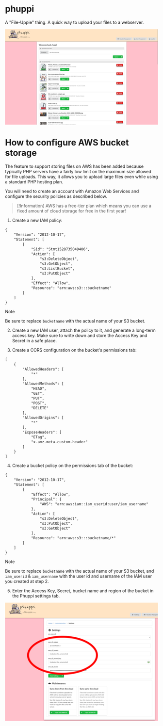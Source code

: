 # phuppi

A "File-Uppie" thing. A quick way to upload your files to a webserver.

![Preview of Phuppi file uploader](/assets/screenshots/preview.png)

# How to configure AWS bucket storage

The feature to support storing files on AWS has been added because typically PHP servers have a fairly low limit on the maximum size allowed for file uploads. This way, it allows you to upload large files even while using a standard PHP hosting plan. 

You will need to create an account with Amazon Web Services and configure the security policies as described below.

> [!Information]
> AWS has a free-tier plan which means you can use a fixed amount of cloud storage for free in the first year! 

1. Create a new IAM policy:

```
{
    "Version": "2012-10-17",
    "Statement": [
        {
            "Sid": "Stmt1528735049406",
            "Action": [
                "s3:DeleteObject",
                "s3:GetObject",
                "s3:ListBucket",
                "s3:PutObject"
            ],
            "Effect": "Allow",
            "Resource": "arn:aws:s3:::bucketname"
        }
    ]
}
```
> [!Note]
> Be sure to replace ```bucketname``` with the actual name of your S3 bucket. 

2. Create a new IAM user, attach the policy to it, and generate a long-term access key. Make sure to write down and store the Access Key and Secret in a safe place.

3. Create a CORS configuration on the bucket's permissions tab:
```
[
    {
        "AllowedHeaders": [
            "*"
        ],
        "AllowedMethods": [
            "HEAD",
            "GET",
            "PUT",
            "POST",
            "DELETE"
        ],
        "AllowedOrigins": [
            "*"
        ],
        "ExposeHeaders": [
            "ETag",
            "x-amz-meta-custom-header"
        ]
    }
]
```
4. Create a bucket policy on the permissions tab of the bucket:

```
{
    "Version": "2012-10-17",
    "Statement": [
        {
            "Effect": "Allow",
            "Principal": {
                "AWS": "arn:aws:iam::iam_userid:user/iam_username"
            },
            "Action": [
                "s3:DeleteObject",
                "s3:PutObject",
                "s3:GetObject"
            ],
            "Resource": "arn:aws:s3:::bucketname/*"
        }
    ]
}
```
> [!Note]
> Be sure to replace ```bucketname``` with the actual name of your S3 bucket, and ```iam_userid``` & ```iam_username``` with the user id and username of the IAM user you created at step 2.

5. Enter the Access Key, Secret, bucket name and region of the bucket in the Phuppi settings tab.

![Screenshot of S3 Settings](/assets/screenshots/aws-s3-settings.png)

